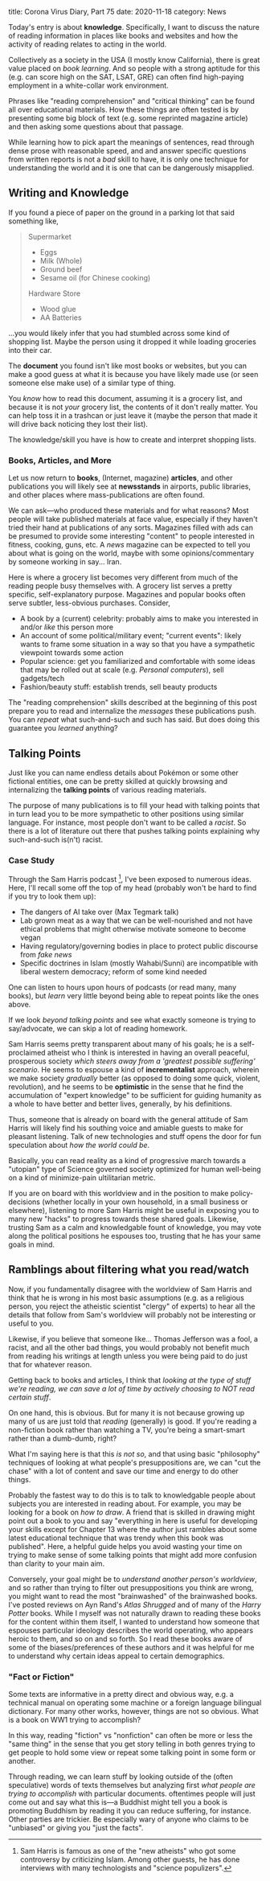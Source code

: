 title: Corona Virus Diary, Part 75
date: 2020-11-18
category: News

Today's entry is about **knowledge**. Specifically, I want to discuss
the nature of reading information in places like books and websites
and how the activity of reading relates to acting in the world.

Collectively as a society in the USA (I mostly know California), there
is great value placed on *book learning*. And so people with a strong
aptitude for this (e.g. can score high on the SAT, LSAT, GRE) can
often find high-paying employment in a white-collar work environment.

Phrases like "reading comprehension" and "critical thinking" can be
found all over educational materials. How these things are often
tested is by presenting some big block of text (e.g. some reprinted
magazine article) and then asking some questions about that passage.

While learning how to pick apart the meanings of sentences, read
through dense prose with reasonable speed, and and answer specific
questions from written reports is not a *bad* skill to have, it is
only one technique for understanding the world and it is one that can
be dangerously misapplied.

Writing and Knowledge
----------------------

If you found a piece of paper on the ground in a parking lot that said
something like,

> Supermarket
> - Eggs
> - Milk (Whole)
> - Ground beef
> - Sesame oil (for Chinese cooking)
>
> Hardware Store
> - Wood glue
> - AA Batteries

...you would likely infer that you had stumbled across some kind of
shopping list. Maybe the person using it dropped it while loading
groceries into their car.

The **document** you found isn't like most books or websites, but you
can make a good guess at what it is because you have likely made use
(or seen someone else make use) of a similar type of thing.

You *know* how to read this document, assuming it is a grocery list,
and because it is not *your* grocery list, the contents of it don't
really matter. You can help toss it in a trashcan or just leave it
(maybe the person that made it will drive back noticing they lost
their list).

The knowledge/skill you have is how to create and interpret shopping
lists.

### Books, Articles, and More

Let us now return to **books**, (Internet, magazine) **articles**, and
other publications you will likely see at **newsstands** in airports,
public libraries, and other places where mass-publications are often
found.

We can ask&mdash;who produced these materials and for what reasons?
Most people will take published materials at face value, especially if
they haven't tried their hand at publications of any sorts. Magazines
filled with ads can be presumed to provide some interesting "content"
to people interested in fitness, cooking, guns, etc. A *news* magazine
can be expected to tell you about what is going on the world, maybe
with some opinions/commentary by someone working in say... Iran.

Here is where a grocery list becomes very different from much of the
reading people busy themselves with. A grocery list serves a pretty
specific, self-explanatory purpose. Magazines and popular books often
serve subtler, less-obvious purchases. Consider,

- A book by a (current) celebrity: probably aims to make you
  interested in and/or *like* this person more
- An account of some political/military event; "current events":
  likely wants to frame some situation in a way so that you have a
  sympathetic viewpoint towards some action
- Popular science: get you familiarized and comfortable with some
  ideas that may be rolled out at scale (e.g. *Personal computers*),
  sell gadgets/tech
- Fashion/beauty stuff: establish trends, sell beauty products

The "reading comprehension" skills described at the beginning of this
post prepare you to read and internalize the *messages* these
publications push. You can *repeat* what such-and-such and such has
said. But does doing this guarantee you *learned* anything? 

Talking Points
--------------

Just like you can name endless details about Pokémon or some other
fictional entities, one can be pretty skilled at quickly browsing and
internalizing the **talking points** of various reading materials.

The purpose of many publications is to fill your head with talking
points that in turn lead you to be more sympathetic to other positions
using similar language. For instance, most people don't want to be
called a *racist*. So there is a lot of literature out there that
pushes talking points explaining why such-and-such is(n't) racist.

### Case Study

Through the Sam Harris podcast [^1], I've been exposed to
numerous ideas. Here, I'll recall some off the top of my head
(probably won't be hard to find if you try to look them up):

- The dangers of AI take over (Max Tegmark talk)
- Lab grown meat as a way that we can be well-nourished and not have
  ethical problems that might otherwise motivate someone to become
  vegan
- Having regulatory/governing bodies in place to protect public
  discourse from *fake news*
- Specific doctrines in Islam (mostly Wahabi/Sunni) are incompatible
  with liberal western democracy; reform of some kind needed

One can listen to hours upon hours of podcasts (or read many, many
books), but *learn* very little beyond being able to repeat points
like the ones above.

If we look *beyond talking points* and see what exactly someone is
trying to say/advocate, we can skip a lot of reading homework.

Sam Harris seems pretty transparent about many of his goals; he is a
self-proclaimed atheist who I think is interested in having an overall
peaceful, prosperous society *which steers away from a 'greatest
possible suffering' scenario*. He seems to espouse a kind of
**incrementalist** approach, wherein we make society *gradually*
better (as opposed to doing some quick, violent, revolution), and he
seems to be **optimistic** in the sense that he find the accumulation
of "expert knowledge" to be sufficient for guiding humanity as a whole
to have better and better lives, generally, by his definitions.

Thus, someone that is already on board with the general attitude of
Sam Harris will likely find his southing voice and amiable guests to
make for pleasant listening. Talk of new technologies and stuff opens
the door for fun speculation about *how the world could be*.

Basically, you can read reality as a kind of progressive march towards
a "utopian" type of Science governed society optimized for human
well-being on a kind of minimize-pain ultilitarian metric. 

If you are on board with this worldview and in the position to make
policy-decisions (whether locally in your own household, in a small
business or elsewhere), listening to more Sam Harris might be useful
in exposing you to many new "hacks" to progress towards these shared
goals. Likewise, trusting Sam as a calm and knowledgable fount of
knowledge, you may vote along the political positions he espouses too,
trusting that he has your same goals in mind.

Ramblings about filtering what you read/watch
---------------------------------------------

Now, if you fundamentally disagree with the worldview of Sam Harris
and think that he is wrong in his most basic assumptions (e.g. as a
religious person, you reject the atheistic scientist "clergy" of
experts) to hear all the details that follow from Sam's worldview will
probably not be interesting or useful to you.

Likewise, if you believe that someone like... Thomas Jefferson was a
fool, a racist, and all the other bad things, you would probably not
benefit much from reading his writings at length unless you were being
paid to do just that for whatever reason.

Getting back to books and articles, I think that *looking at the type
of stuff we're reading, we can save a lot of time by actively choosing
to NOT read certain stuff*.

On one hand, this is obvious. But for many it is not because growing
up many of us are just told that *reading* (generally) is good. If
you're reading a non-fiction book rather than watching a TV, you're
being a smart-smart rather than a dumb-dumb, right?

What I'm saying here is that this *is not so*, and that using basic
"philosophy" techniques of looking at what people's presuppositions
are, we can "cut the chase" with a lot of content and save our time
and energy to do other things.

Probably the fastest way to do this is to talk to knowledgable people
about subjects you are interested in reading about. For example, you
may be looking for a book on *how to draw*. A friend that is skilled
in drawing might point out a book to you and say "everything in here
is useful for developing your skills except for Chapter 13 where the
author just rambles about some latest educational technique that was
trendy when this book was published". Here, a helpful guide helps you
avoid wasting your time on trying to make sense of some talking points
that might add more confusion than clarity to your main aim.

Conversely, your goal might be to *understand another person's
worldview*, and so rather than trying to filter out presuppositions
you think are wrong, you might want to read the most "brainwashed" of
the brainwashed books. I've posted reviews on Ayn Rand's *Atlas
Shrugged* and of many of the *Harry Potter* books. While I myself was
not naturally drawn to reading these books for the content within them
itself, I wanted to understand how someone that espouses particular
ideology describes the world operating, who appears heroic to them,
and so on and so forth. So I read these books aware of some of the
biases/preferences of these authors and it was helpful for me to
understand why certain ideas appeal to certain demographics.

### "Fact or Fiction"

Some texts are informative in a pretty direct and obvious way, e.g. a
technical manual on operating some machine or a foreign language
bilingual dictionary. For many other works, however, things are not so
obvious. What is a book on WW1 trying to accomplish?

In this way, reading "fiction" vs "nonfiction" can often be more or
less the "same thing" in the sense that you get story telling in both
genres trying to get people to hold some view or repeat some talking
point in some form or another.

Through reading, we can learn stuff by looking outside of the (often
speculative) words of texts themselves but analyzing first *what
people are trying to accomplish* with particular documents. oftentimes
people will just come out and say what this is&mdash;a Buddhist might
tell you a book is promoting Buddhism by reading it you can reduce
suffering, for instance. Other parties are trickier. Be especially
wary of anyone who claims to be "unbiased" or giving you "just the
facts".



[^1]: Sam Harris is famous as one of the "new atheists" who got some
    controversy by criticizing Islam. Among other guests, he has done
    interviews with many technologists and "science populizers".
